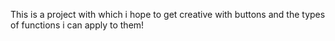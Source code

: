 This is a project with which i hope to get creative with buttons and the types of functions i can apply to them!
